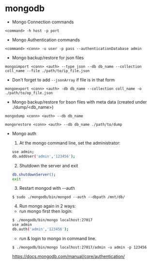 # mongodb

- Mongo Connection commands <conn>

`<command> -h host -p port`

- Mongo Authentication commands <auth>

`<command> <conn> -u user -p pass --authenticationDatabase admin`

- Mongo backup/restore for json files

`mongoimport <conn> <auth> --type json --db db_name --collection coll_name --file ./path/to/ip_file.json`

  - Don't forget to add `--jsonArray` if file is in that form

`mongoexport <conn> <auth> -db db_name --collection coll_name -o ./path/to/op_file.json`

- Mongo backup/restore for bson files with meta data (created under ./dump/<db_name>)

`mongodump <conn> <auth> --db db_name`

`mongorestore <conn> <auth> --db db_name ./path/to/dump`

- Mongo auth

  1. At the mongo command line, set the administrator:

  ```sh
  use admin;
  db.addUser('admin','123456');
  ```

  2. Shutdown the server and exit

  ```sh
  db.shutdownServer();
  exit
  ```

  3. Restart mongod with --auth

  `$ sudo ./mongodb/bin/mongod --auth --dbpath /mnt/db/`

  4.  Run mongo again in 2 ways:

    - run mongo first then login:

    ```sh
    $ ./mongodb/bin/mongo localhost:27017
    use admin
    db.auth('admin','123456');
    ```

    - run & login to mongo in command line.

    `$ ./mongodb/bin/mongo localhost:27017/admin -u admin -p 123456`

    <https://docs.mongodb.com/manual/core/authentication/>
